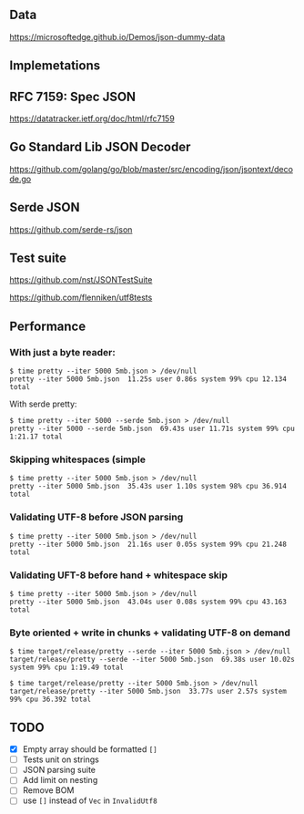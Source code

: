 ## Data

https://microsoftedge.github.io/Demos/json-dummy-data

## Implemetations

## RFC 7159: Spec JSON

<https://datatracker.ietf.org/doc/html/rfc7159>

## Go Standard Lib JSON Decoder

<https://github.com/golang/go/blob/master/src/encoding/json/jsontext/decode.go>

## Serde JSON

<https://github.com/serde-rs/json>

## Test suite

<https://github.com/nst/JSONTestSuite>

<https://github.com/flenniken/utf8tests>



## Performance

### With just a byte reader:


```shell
$ time pretty --iter 5000 5mb.json > /dev/null        
pretty --iter 5000 5mb.json  11.25s user 0.86s system 99% cpu 12.134 total
```

With serde pretty:

```shell
$ time pretty --iter 5000 --serde 5mb.json > /dev/null
pretty --iter 5000 --serde 5mb.json  69.43s user 11.71s system 99% cpu 1:21.17 total
```

### Skipping whitespaces (simple

```shell
$ time pretty --iter 5000 5mb.json > /dev/null
pretty --iter 5000 5mb.json  35.43s user 1.10s system 98% cpu 36.914 total
```

### Validating UTF-8 before JSON parsing

```shell
$ time pretty --iter 5000 5mb.json > /dev/null
pretty --iter 5000 5mb.json  21.16s user 0.05s system 99% cpu 21.248 total
```

### Validating UFT-8 before hand + whitespace skip

```shell
$ time pretty --iter 5000 5mb.json > /dev/null
pretty --iter 5000 5mb.json  43.04s user 0.08s system 99% cpu 43.163 total
```

### Byte oriented + write in chunks + validating UTF-8 on demand

```shell
$ time target/release/pretty --serde --iter 5000 5mb.json > /dev/null
target/release/pretty --serde --iter 5000 5mb.json  69.38s user 10.02s system 99% cpu 1:19.49 total
```

```shell
$ time target/release/pretty --iter 5000 5mb.json > /dev/null 
target/release/pretty --iter 5000 5mb.json  33.77s user 2.57s system 99% cpu 36.392 total
```

## TODO

- [x] Empty array should be formatted `[]`
- [ ] Tests unit on strings
- [ ] JSON parsing suite
- [ ] Add limit on nesting
- [ ] Remove BOM
- [ ] use `[]` instead of `Vec` in `InvalidUtf8`